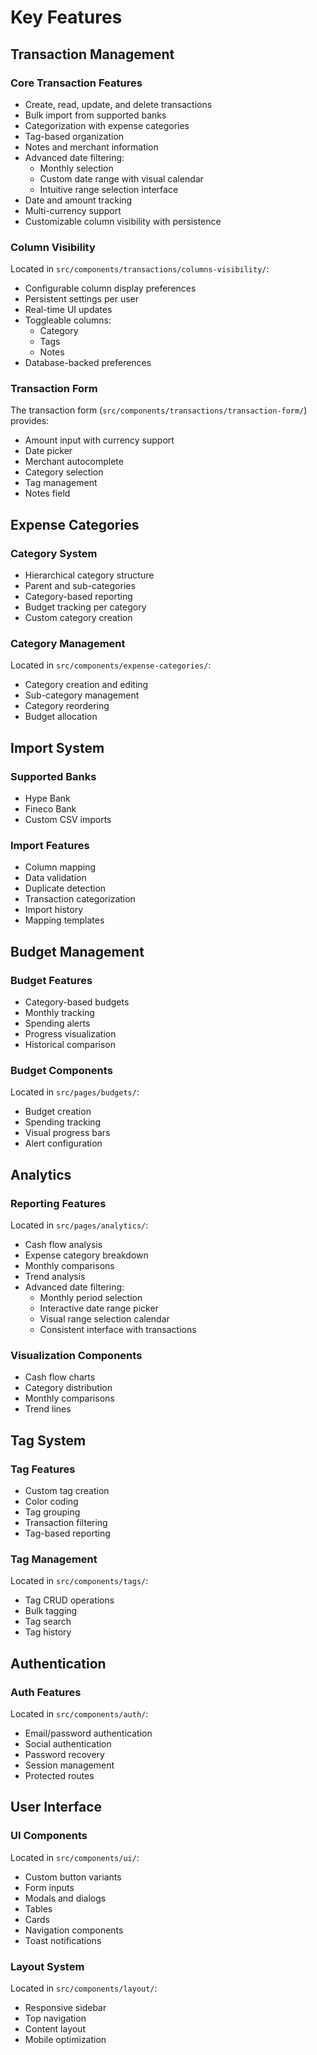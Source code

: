 # Key Features

## Transaction Management

### Core Transaction Features
- Create, read, update, and delete transactions
- Bulk import from supported banks
- Categorization with expense categories
- Tag-based organization
- Notes and merchant information
- Advanced date filtering:
  - Monthly selection
  - Custom date range with visual calendar
  - Intuitive range selection interface
- Date and amount tracking
- Multi-currency support
- Customizable column visibility with persistence

### Column Visibility
Located in `src/components/transactions/columns-visibility/`:
- Configurable column display preferences
- Persistent settings per user
- Real-time UI updates
- Toggleable columns:
  - Category
  - Tags
  - Notes
- Database-backed preferences

### Transaction Form
The transaction form (`src/components/transactions/transaction-form/`) provides:
- Amount input with currency support
- Date picker
- Merchant autocomplete
- Category selection
- Tag management
- Notes field

## Expense Categories

### Category System
- Hierarchical category structure
- Parent and sub-categories
- Category-based reporting
- Budget tracking per category
- Custom category creation

### Category Management
Located in `src/components/expense-categories/`:
- Category creation and editing
- Sub-category management
- Category reordering
- Budget allocation

## Import System

### Supported Banks
- Hype Bank
- Fineco Bank
- Custom CSV imports

### Import Features
- Column mapping
- Data validation
- Duplicate detection
- Transaction categorization
- Import history
- Mapping templates

## Budget Management

### Budget Features
- Category-based budgets
- Monthly tracking
- Spending alerts
- Progress visualization
- Historical comparison

### Budget Components
Located in `src/pages/budgets/`:
- Budget creation
- Spending tracking
- Visual progress bars
- Alert configuration

## Analytics

### Reporting Features
Located in `src/pages/analytics/`:
- Cash flow analysis
- Expense category breakdown
- Monthly comparisons
- Trend analysis
- Advanced date filtering:
  - Monthly period selection
  - Interactive date range picker
  - Visual range selection calendar
  - Consistent interface with transactions

### Visualization Components
- Cash flow charts
- Category distribution
- Monthly comparisons
- Trend lines

## Tag System

### Tag Features
- Custom tag creation
- Color coding
- Tag grouping
- Transaction filtering
- Tag-based reporting

### Tag Management
Located in `src/components/tags/`:
- Tag CRUD operations
- Bulk tagging
- Tag search
- Tag history

## Authentication

### Auth Features
Located in `src/components/auth/`:
- Email/password authentication
- Social authentication
- Password recovery
- Session management
- Protected routes

## User Interface

### UI Components
Located in `src/components/ui/`:
- Custom button variants
- Form inputs
- Modals and dialogs
- Tables
- Cards
- Navigation components
- Toast notifications

### Layout System
Located in `src/components/layout/`:
- Responsive sidebar
- Top navigation
- Content layout
- Mobile optimization
